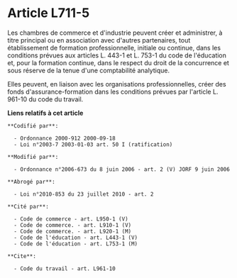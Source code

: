 # Article L711-5

Les chambres de commerce et d'industrie peuvent créer et administrer, à titre principal ou en association avec d'autres
partenaires, tout établissement de formation professionnelle, initiale ou continue, dans les conditions prévues aux articles
L. 443-1 et L. 753-1 du code de l'éducation et, pour la formation continue, dans le respect du droit de la concurrence et
sous réserve de la tenue d'une comptabilité analytique.

Elles peuvent, en liaison avec les organisations professionnelles, créer des fonds d'assurance-formation dans les conditions
prévues par l'article L. 961-10 du code du travail.

**Liens relatifs à cet article**

	**Codifié par**:

	  - Ordonnance 2000-912 2000-09-18
	  - Loi n°2003-7 2003-01-03 art. 50 I (ratification)

	**Modifié par**:

	  - Ordonnance n°2006-673 du 8 juin 2006 - art. 2 (V) JORF 9 juin 2006

	**Abrogé par**:

	  - Loi n°2010-853 du 23 juillet 2010 - art. 2

	**Cité par**:

	  - Code de commerce - art. L950-1 (V)
	  - Code de commerce. - art. L910-1 (V)
	  - Code de commerce. - art. L920-1 (M)
	  - Code de l'éducation - art. L443-1 (V)
	  - Code de l'éducation - art. L753-1 (M)

	**Cite**:

	  - Code du travail - art. L961-10
